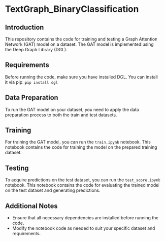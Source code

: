 # TextGraph_BinaryClassification


## Introduction
This repository contains the code for training and testing a Graph Attention Network (GAT) model on a dataset. The GAT model is implemented using the Deep Graph Library (DGL).

## Requirements
Before running the code, make sure you have installed DGL. You can install it via pip:
```pip install dgl```


## Data Preparation
To run the GAT model on your dataset, you need to apply the data preparation process to both the train and test datasets.

## Training
For training the GAT model, you can run the `train.ipynb` notebook. This notebook contains the code for training the model on the prepared training dataset.

## Testing
To acquire predictions on the test dataset, you can run the `test_score.ipynb` notebook. This notebook contains the code for evaluating the trained model on the test dataset and generating predictions.

## Additional Notes
- Ensure that all necessary dependencies are installed before running the code.
- Modify the notebook code as needed to suit your specific dataset and requirements.

